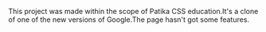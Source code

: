 This project was made within the scope of Patika CSS education.It's a clone of one of the new versions of Google.The page hasn't got some features.
